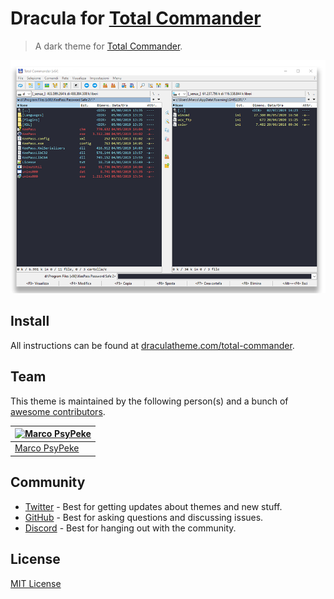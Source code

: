 # Dracula for [Total Commander](https://www.ghisler.com/)

> A dark theme for [Total Commander](https://www.ghisler.com/).

![Screenshot](screenshot.png)

## Install

All instructions can be found at [draculatheme.com/total-commander](https://draculatheme.com/total-commander).

## Team

This theme is maintained by the following person(s) and a bunch of [awesome contributors](https://github.com/dracula/total-commander/graphs/contributors).

| [![Marco PsyPeke](https://avatars2.githubusercontent.com/u/55196873?s=120&v=4)](https://github.com/PsyPeke) |
| ----------------------------------------------------------------------------------------------------------- |
| [Marco PsyPeke](https://github.com/PsyPeke)                                                                 |

## Community

- [Twitter](https://twitter.com/draculatheme) - Best for getting updates about themes and new stuff.
- [GitHub](https://github.com/dracula/dracula-theme/discussions) - Best for asking questions and discussing issues.
- [Discord](https://draculatheme.com/discord-invite) - Best for hanging out with the community.

## License

[MIT License](./LICENSE)
